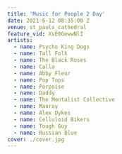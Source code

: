 ```yaml
---
title: 'Music for People 2 Day'
date: 2021-6-12 08:35:00 Z
venue: st_pauls_cathedral
feature_vid: XvE0GewwNlI
artists:
  - name: Psycho King Dogs
  - name: Tall Folk
  - name: The Black Roses
  - name: Calla
  - name: Abby Fleur
  - name: Pop Tops
  - name: Porpoise
  - name: Daddy
  - name: The Mentalist Collective
  - name: Manray
  - name: Alex Dykes
  - name: Celluloid Bikers
  - name: Tough Guy
  - name: Russian Blue
cover: ./cover.jpg
---
```

